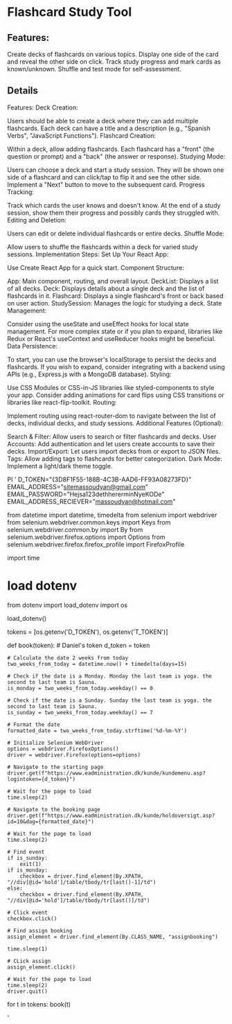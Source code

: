 # Flashcard Study Tool
## Features:

Create decks of flashcards on various topics.
Display one side of the card and reveal the other side on click.
Track study progress and mark cards as known/unknown.
Shuffle and test mode for self-assessment.

## Details
Features:
Deck Creation:

Users should be able to create a deck where they can add multiple flashcards.
Each deck can have a title and a description (e.g., "Spanish Verbs", "JavaScript Functions").
Flashcard Creation:

Within a deck, allow adding flashcards.
Each flashcard has a "front" (the question or prompt) and a "back" (the answer or response).
Studying Mode:

Users can choose a deck and start a study session.
They will be shown one side of a flashcard and can click/tap to flip it and see the other side.
Implement a "Next" button to move to the subsequent card.
Progress Tracking:

Track which cards the user knows and doesn't know.
At the end of a study session, show them their progress and possibly cards they struggled with.
Editing and Deletion:

Users can edit or delete individual flashcards or entire decks.
Shuffle Mode:

Allow users to shuffle the flashcards within a deck for varied study sessions.
Implementation Steps:
Set Up Your React App:

Use Create React App for a quick start.
Component Structure:

App: Main component, routing, and overall layout.
DeckList: Displays a list of all decks.
Deck: Displays details about a single deck and the list of flashcards in it.
Flashcard: Displays a single flashcard's front or back based on user action.
StudySession: Manages the logic for studying a deck.
State Management:

Consider using the useState and useEffect hooks for local state management.
For more complex state or if you plan to expand, libraries like Redux or React's useContext and useReducer hooks might be beneficial.
Data Persistence:

To start, you can use the browser's localStorage to persist the decks and flashcards.
If you wish to expand, consider integrating with a backend using APIs (e.g., Express.js with a MongoDB database).
Styling:

Use CSS Modules or CSS-in-JS libraries like styled-components to style your app.
Consider adding animations for card flips using CSS transitions or libraries like react-flip-toolkit.
Routing:

Implement routing using react-router-dom to navigate between the list of decks, individual decks, and study sessions.
Additional Features (Optional):

Search & Filter: Allow users to search or filter flashcards and decks.
User Accounts: Add authentication and let users create accounts to save their decks.
Import/Export: Let users import decks from or export to JSON files.
Tags: Allow adding tags to flashcards for better categorization.
Dark Mode: Implement a light/dark theme toggle.


PI
'
D_TOKEN="{3D8F1F55-188B-4C3B-AAD6-FF93A08273FD}"
EMAIL_ADDRESS="sitemassoudyan@gmail.com"
EMAIL_PASSWORD="Hejsa123dethhererminNyeKODe"
EMAIL_ADDRESS_RECIEVER="massoudyan@hotmail.com"

from datetime import datetime, timedelta
from selenium import webdriver
from selenium.webdriver.common.keys import Keys
from selenium.webdriver.common.by import By
from selenium.webdriver.firefox.options import Options
from selenium.webdriver.firefox.firefox_profile import FirefoxProfile

import time

# load dotenv
from dotenv import load_dotenv
import os

load_dotenv()

tokens = [os.getenv('D_TOKEN'), os.getenv('T_TOKEN')]

def book(token):
    # Daniel's token
    d_token = token

    # Calculate the date 2 weeks from today
    two_weeks_from_today = datetime.now() + timedelta(days=15)

    # Check if the date is a Monday. Monday the last team is yoga. the second to last team is Sauna.
    is_monday = two_weeks_from_today.weekday() == 0   
    
    # Check if the date is a Sunday. Sunday the last team is yoga. the second to last team is Sauna.
    is_sunday = two_weeks_from_today.weekday() == 7

    # Format the date
    formatted_date = two_weeks_from_today.strftime('%d-%m-%Y')

    # Initialize Selenium WebDriver
    options = webdriver.FirefoxOptions()
    driver = webdriver.Firefox(options=options)

    # Navigate to the starting page
    driver.get(f"https://www.eadministration.dk/kunde/kundemenu.asp?logintoken={d_token}")

    # Wait for the page to load
    time.sleep(2)

    # Navigate to the booking page
    driver.get(f"https://www.eadministration.dk/kunde/holdoversigt.asp?id=10&dag={formatted_date}")

    # Wait for the page to load
    time.sleep(2)

    # Find event
    if is_sunday:
        exit(1)
    if is_monday:
        checkbox = driver.find_element(By.XPATH, "//div[@id='hold']/table/tbody/tr[last()-1]/td")
    else:
        checkbox = driver.find_element(By.XPATH, "//div[@id='hold']/table/tbody/tr[last()]/td")

    # Click event
    checkbox.click()

    # Find assign booking
    assign_element = driver.find_element(By.CLASS_NAME, "assignbooking")

    time.sleep(1)

    # CLick assign
    assign_element.click()

    # Wait for the page to load
    time.sleep(2)
    driver.quit()

for t in tokens:
    book(t)

'
